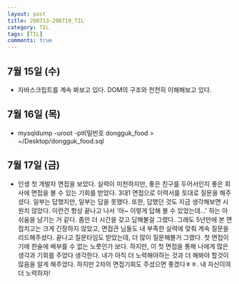 ```yaml
---
layout: post
title: 200713-200719_TIL
category: TIL
tags: [TIL]
comments: true
---
```



## 7월 15일 (수)
- 자바스크립트를 계속 봐보고 있다. DOM의 구조와 천천히 이해해보고 있다.

## 7월 16일 (목)
- mysqldump -uroot -p비밀번호 dongguk_food > ~/Desktop/dongguk_food.sql

## 7월 17일 (금)
- 인생 첫 개발자 면접을 보았다. 실력이 미천하지만, 좋은 친구를 두어서인지 좋은 회사에 면접을 볼 수 있는 기회를 받았다. 3대1 면접으로 이력서를 토대로 질문을 해주셨다. 일부는 답했지만, 일부는 답을 못했다. 또한, 답했던 것도 지금 생각해보면 시원치 않았다. 이런건 항상 끝나고 나서 '아~ 이렇게 답해 볼 수 있었는데...' 하는 아쉬움을 남기는 거 같다. 좀만 더 시간을 갖고 답해볼걸 그랬다. 그래도 5년만에 본 면접치고는 크게 긴장하지 않았고, 면접관 님들도 내 부족한 실력에 맞춰 계속 질문을 리드해주셨다. 끝나고 질문타임도 받았는데, 더 많이 질문해볼거 그랬다. 첫 면접이기에 한술에 배부를 수 없는 노릇인가 보다. 하지만, 이 첫 면접을 통해 나에게 많은 생각과 기회를 주었다 생각한다. 내가 아직 더 노력해야하는 것과 더 해봐야 할것이 많음을 알게 해주었다. 하지만 2차의 면접기회도 주셨으면 좋겠다ㅎㅎ. 내 자신이여 더 노력하자!
